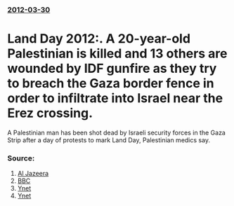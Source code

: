 ### [2012-03-30](/news/2012/03/30/index.md)

# Land Day 2012:. A 20-year-old Palestinian is killed and 13 others are wounded by IDF gunfire as they try to breach the Gaza border fence in order to infiltrate into Israel near the Erez crossing.

A Palestinian man has been shot dead by Israeli security forces in the Gaza Strip after a day of protests to mark Land Day, Palestinian medics say.


### Source:

1. [Al Jazeera](http://www.aljazeera.com/news/middleeast/2012/03/201233018384736481.html)
2. [BBC](http://www.bbc.co.uk/news/world-middle-east-17560066)
3. [Ynet](http://www.ynetnews.com/articles/0,7340,L-4210157,00.html)
4. [Ynet](http://www.ynetnews.com/articles/0,7340,L-4210176,00.html)
